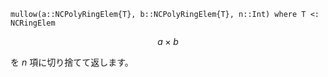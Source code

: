 ```
mullow(a::NCPolyRingElem{T}, b::NCPolyRingElem{T}, n::Int) where T <: NCRingElem
```

$$
a\times b
$$

を $n$ 項に切り捨てて返します。
